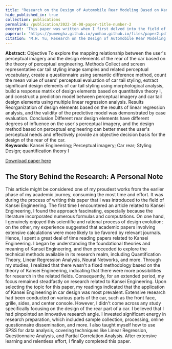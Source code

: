 ```yaml
---
title: "Research on the Design of Automobile Rear Modeling Based on Kansei Engineering"
hide_published_in: true
collection: publications
permalink: /publication/2022-10-08-paper-title-number-2
excerpt: 'This paper was written when I first delved into the field of affective engineering. Having once been a student of the natural sciences, I was drawn to the numerous qualitative and quantitative design methods in the theories of kansei engineering..'
paperurl: 'https://yumengha.github.io/yumhao.github.io/files/paper2.pdf'
citation: 'M.H. Yu, Research on the Design of Automobile Rear Modeling Based on Kansei Engineering (2023).'
---
```

**Abstract:** Objective To explore the mapping relationship between the user's perceptual imagery and the design elements 
of the rear of the car based on the theory of perceptual engineering. Methods Collect and screen representative car tail 
styling image samples and related perceptual vocabulary, create a questionnaire using semantic difference method, count 
the mean value of users' perceptual evaluation of car tail styling, extract significant design elements of car tail styling using morphological analysis, build a response matrix of design elements based on quantitative theory Ⅰ, and construct a prediction model between perceptual imagery and car tail design elements using multiple linear regression analysis. Results Reorganization of design elements based on the results of linear regression analysis, and the validity of the predictive model was demonstrated by case evaluation. Conclusion Different rear design elements have different degrees of influence on the user's perceptual imagery, and the design method based on perceptual engineering can better meet the user's 
perceptual needs and effectively provide an objective decision basis for the design of the rear of the car.  
**Keywords:** Kansei Engineering; Perceptual imagery; Car rear; Styling Design; quantification theory Ⅰ


[Download paper here](https://yumengha.github.io/yumhao.github.io/files/paper2.pdf)


## The Story Behind the Research: A Personal Note
This article might be considered one of my proudest works from the earlier phase of my academic journey, consuming the most time and effort. It was during the process of writing this paper that I was introduced to the field of Kansei Engineering. The first time I encountered an article related to Kansei Engineering, I found the approach fascinating, especially because the literature incorporated numerous formulas and computations. On one hand, I genuinely enjoyed this scientific and rational process of design evolution; on the other, my experience suggested that academic papers involving extensive calculations were more likely to be favored by relevant journals. Hence, I spent a great deal of time reading papers related to Kansei Engineering. I began by understanding the foundational theories and meaning of Kansei Engineering, and then proceeded to explore the technical methods available in its research realm, including Quantification Theory, Linear Regression Analysis, Neural Networks, and more. Through my studies, I realized that there wasn't a fixed methodology based on the theory of Kansei Engineering, indicating that there were more possibilities for research in the related fields. Consequently, for an extended period, my focus remained steadfastly on research related to Kansei Engineering. Upon selecting the topic for this paper, my readings indicated that the application of Kansei Engineering in car design was most prevalent. Extensive research had been conducted on various parts of the car, such as the front face, grille, sides, and center console. However, I didn't come across any study specifically focusing on the design of the rear part of a car. I believed that I had pinpointed an innovative research angle. I invested significant energy in research preparation, which included sample collection, processing, online questionnaire dissemination, and more. I also taught myself how to use SPSS for data analysis, covering techniques like Linear Regression, Questionnaire Analysis, and Partial Correlation Analysis. After extensive learning and relentless effort, I finally completed this paper.
